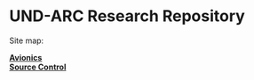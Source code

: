 # UND-ARC Research Repository

Site map:

**[Avionics](https://und-arc.github.io/research/avionics/index.html)**  
**[Source Control](https://und-arc.github.io/research/src-control/index.html)**

